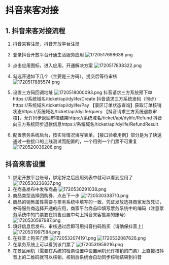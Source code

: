 # 抖音来客对接

## 1. 抖音来客对接流程

1. 抖音来客注册，抖音开放平台注册
2. 登录抖音开放平台开通生活服务应用
  ![1720517698638.png](./imgs/1720517698638.png)

3. 点击应用图标，进入应用，开通解决方案
  ![1720517838322.png](./imgs/1720517838322.png)
4. 勾选开通如下几个（主要是三方码），提交后等待审核
  ![1720517885574.png](./imgs/1720517885574.png)
5. 设置三方码回调地址
  ![1720518000093.png](./imgs/1720518000093.png)
抖音请求三方系统预下单 https://系统域名/ticket/api/dylife/Create
抖音请求三方系统发码（同步）https://系统域名/ticket/api/dylife/Pay
【景区订单状态查询】获取订单核销状态https://系统域名/ticket/api/dylife/query
【抖音请求三方系统退款审核】，允许同步返回审核结果https://系统域名/ticket/api/dylife/Refund
抖音向三方系统同步退款信息https://系统域名/ticket/api/dylife/RefundResult
6. 配置票务系统后台，按实际情况填写表单，【接口验收用例】部分是为了快速通过一些接口的上线测试而配置的，一个用例一个门票不可重复
  ![1720520036206.png](./imgs/1723088337972.png)


## 抖音来客设置

1. 绑定开放平台账号，绑定好之后应用列表中就可以看到应用了
  ![1720530236837.png](./imgs/1720530236837.png)
2. 在商品发布中发布商品
  ![1720530291038.png](./imgs/1720530291038.png)
3. 商品类型选择团购券，点击下一步
  ![1720530338710.png](./imgs/1720530338710.png)
4. 商品的销售属性需要与票务系统中填写的一致，凭证发放选择商家发放凭证，券码服务商选择开通的应用，商家平台商品ID填写票务系统中的编码（注意票务系统中的门票要在销售设置中勾上抖音来客售票的账号）
  ![1720530597987.png](./imgs/1720530597987.png)
5. 填好信息后发布，审核通过后即可用抖音扫码购买（请确保抖音上）
  ![1720531997584.png](./imgs/1720531997584.png)
6. 在抖音上购买门票
  ![1720532074191.png](./imgs/1720532074191.png)
  ![1720532087626.png](./imgs/1720532087626.png)
7. 在票务系统上可以看到该门票了
![1720531959216.png](./imgs/1720531959216.png)
8. 在景区闸机（需要在系统的检票设置中设置闸机允许核销的门票）上直接扫抖音上的二维码就可以核销，核销后系统会自动同步核销结果到抖音
